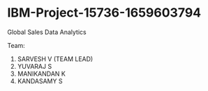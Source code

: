 # IBM-Project-15736-1659603794
Global Sales Data Analytics

Team:

 1. SARVESH V (TEAM LEAD)
 2. YUVARAJ S
 3. MANIKANDAN K
 4. KANDASAMY S
